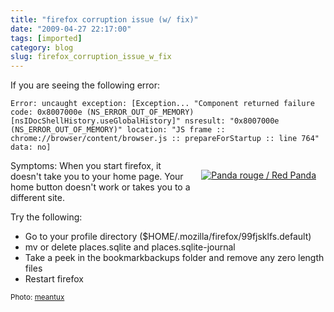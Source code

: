 ```yaml
---
title: "firefox corruption issue (w/ fix)"
date: "2009-04-27 22:17:00"
tags: [imported]
category: blog
slug: firefox_corruption_issue_w_fix
---
```


If you are seeing the following error:

`Error: uncaught exception: [Exception... "Component returned failure code: 0x8007000e (NS_ERROR_OUT_OF_MEMORY) [nsIDocShellHistory.useGlobalHistory]" nsresult: "0x8007000e (NS_ERROR_OUT_OF_MEMORY)" location: "JS frame :: chrome://browser/content/browser.js :: prepareForStartup :: line 764" data: no]`

<div style="margin: 15px; float: right"><a href="http://www.flickr.com/photos/59468914@N00/1025248778/" title="Panda rouge / Red Panda" target="_blank"><img src="http://farm2.static.flickr.com/1288/1025248778_b19c611d8c_m.jpg" alt="Panda rouge / Red Panda" border="0" /></a></div>

Symptoms: When you start firefox, it doesn't take you to your home page. Your home button doesn't work or takes you to a different site.

Try the following:

<ul>
	<li>Go to your profile directory ($HOME/.mozilla/firefox/99fjsklfs.default)</li>
	<li>mv or delete places.sqlite and places.sqlite-journal</li>
	<li>Take a peek in the bookmarkbackups folder and remove any zero length files</li>
	<li>Restart firefox</li>
</ul>

<small>Photo: <a href="http://www.flickr.com/photos/59468914@N00/1025248778/" title="meantux" target="_blank">meantux</a></small>

